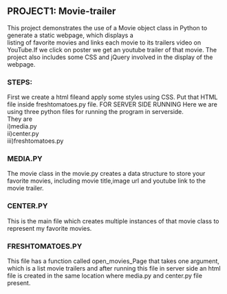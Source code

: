 ## PROJECT1: Movie-trailer
   This project demonstrates the use of a Movie object class in Python to generate a static webpage, which displays a      
listing  of favorite movies and links each movie to its trailers video on YouTube.If we click on poster we get an youtube      trailer of that movie. The project also includes some CSS and jQuery involved in the display of the webpage.
### STEPS:   
 First we create a html fileand apply some styles using CSS. Put that HTML file inside freshtomatoes.py file.
 FOR SERVER SIDE RUNNING 
Here we are using three python files for running the program in serverside.  
They are  
i)media.py  
ii)center.py  
iii)freshtomatoes.py

### MEDIA.PY
   The movie class in the movie.py creates a data structure to store your favorite movies, including movie title,image url and youtube link to the movie trailer.

### CENTER.PY
   This is the main file which creates multiple instances of that movie class to represent my favorite movies.
   
### FRESHTOMATOES.PY 
   This file has a function called open_movies_Page that takes one argument, which is a list movie trailers and after running this file in server side an html file is created in the same location where
  media.py and center.py file present.
